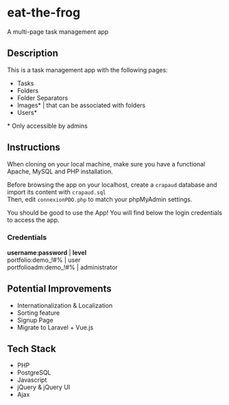 # eat-the-frog
A multi-page task management app
## Description
This is a task management app with the following pages:
- Tasks
- Folders
- Folder Separators
- Images* | that can be associated with folders
- Users*

\* Only accessible by admins

## Instructions
When cloning on your local machine, make sure you have a functional Apache, MySQL and PHP installation.

Before browsing the app on your localhost, create a ```crapaud``` database and import its content with ```crapaud.sql```  
Then, edit ```connexionPDO.php``` to match your phpMyAdmin settings.

You should be good to use the App! You will find below the login credentials to access the app.
### Credentials
**username**:**password** | **level**  
portfolio:demo_!#%    | user  
portfolioadm:demo_!#% | administrator

## Potential Improvements
- Internationalization & Localization
- Sorting feature
- Signup Page
- Migrate to Laravel + Vue.js

## Tech Stack
- PHP
- PostgreSQL
- Javascript
- jQuery & jQuery UI
- Ajax

